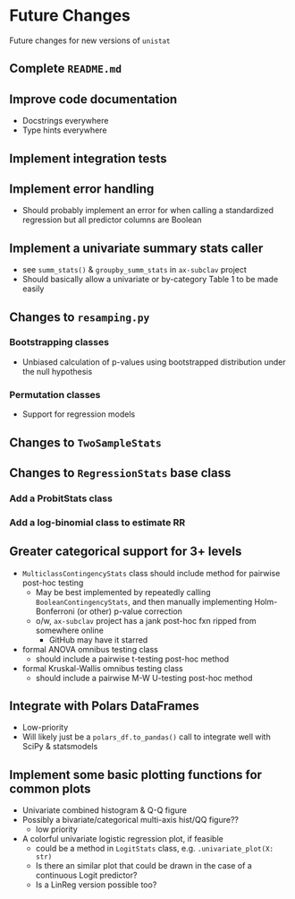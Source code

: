 # Future Changes

Future changes for new versions of `unistat`

## Complete `README.md`


## Improve code documentation

* Docstrings everywhere
* Type hints everywhere

## Implement integration tests

## Implement error handling

* Should probably implement an error for when calling a standardized regression but all predictor columns are Boolean

## Implement a univariate summary stats caller

* see `summ_stats()` & `groupby_summ_stats` in `ax-subclav` project
* Should basically allow a univariate or by-category Table 1 to be made easily

## Changes to `resamping.py`

### Bootstrapping classes

* Unbiased calculation of p-values using bootstrapped distribution under the null hypothesis

### Permutation classes

* Support for regression models

## Changes to `TwoSampleStats`

## Changes to `RegressionStats` base class

### Add a ProbitStats class

### Add a log-binomial class to estimate RR

## Greater categorical support for 3+ levels

* `MulticlassContingencyStats` class should include method for pairwise post-hoc testing
  * May be best implemented by repeatedly calling `BooleanContingencyStats`, and then manually implementing Holm-Bonferroni (or other) p-value correction
  * o/w, `ax-subclav` project has a jank post-hoc fxn ripped from somewhere online
    * GitHub may have it starred
* formal ANOVA omnibus testing class
  * should include a pairwise t-testing post-hoc method
* formal Kruskal-Wallis omnibus testing class
  * should include a pairwise M-W U-testing post-hoc method


## Integrate with Polars DataFrames

* Low-priority
* Will likely just be a `polars_df.to_pandas()` call to integrate well with SciPy & statsmodels


## Implement some basic plotting functions for common plots

* Univariate combined histogram & Q-Q figure
* Possibly a bivariate/categorical multi-axis hist/QQ figure??
  * low priority
* A colorful univariate logistic regression plot, if feasible
  * could be a method in `LogitStats` class, e.g. `.univariate_plot(X: str)`
  * Is there an similar plot that could be drawn in the case of a continuous Logit predictor?
  * Is a LinReg version possible too?
